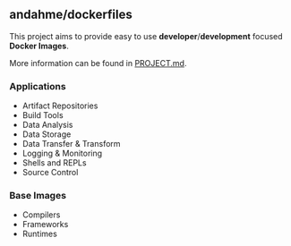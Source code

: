 ## andahme/dockerfiles
This project aims to provide easy to use **developer**/**development** focused **Docker Images**.

More information can be found in [PROJECT.md](PROJECT.md).


### Applications
* Artifact Repositories
* Build Tools
* Data Analysis
* Data Storage
* Data Transfer & Transform
* Logging & Monitoring
* Shells and REPLs
* Source Control

### Base Images
* Compilers
* Frameworks
* Runtimes

